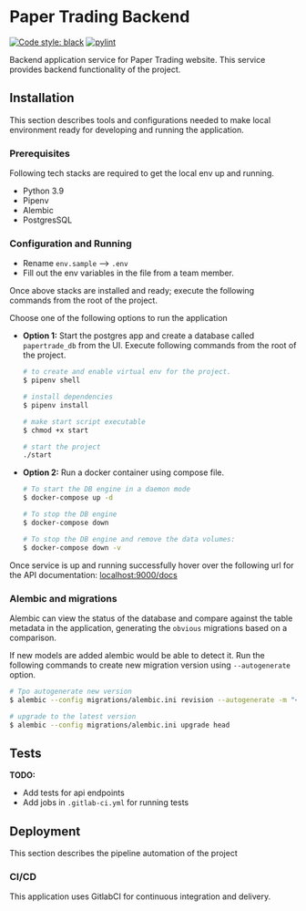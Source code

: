 # Paper Trading Backend

[![Code style: black](https://img.shields.io/badge/code%20style-black-000000.svg)](https://github.com/psf/black)
[![pylint](https://img.shields.io/badge/Pylint-enabled-brightgreen)](https://pylint.org/)

Backend application service for Paper Trading website. This service provides backend functionality of the project.

## Installation

This section describes tools and configurations needed to make local environment ready for developing and running the application.

### Prerequisites

Following tech stacks are required to get the local env up and running.

- Python 3.9
- Pipenv
- Alembic
- PostgresSQL

### Configuration and Running

- Rename `env.sample` --> `.env`
- Fill out the env variables in the file from a team member.

Once above stacks are installed and ready; execute the following commands from the root of the project.

Choose one of the following options to run the application

- **Option 1:** Start the postgres app and create a database called `papertrade_db` from the UI. Execute following commands from the root of the project.

  ```sh
  # to create and enable virtual env for the project.
  $ pipenv shell

  # install dependencies
  $ pipenv install

  # make start script executable
  $ chmod +x start

  # start the project
  ./start
  ```

- **Option 2:** Run a docker container using compose file.

  ```sh
  # To start the DB engine in a daemon mode
  $ docker-compose up -d

  # To stop the DB engine
  $ docker-compose down

  # To stop the DB engine and remove the data volumes:
  $ docker-compose down -v
  ```

Once service is up and running successfully hover over the following url for the API documentation:
[localhost:9000/docs](http://127.0.0.1:9000/docs)

### Alembic and migrations

Alembic can view the status of the database and compare against the table metadata in the application, generating the `obvious` migrations based on a comparison.

If new models are added alembic would be able to detect it. Run the following commands to create new migration version using `--autogenerate` option.

```sh
# Tpo autogenerate new version
$ alembic --config migrations/alembic.ini revision --autogenerate -m "<commit_message>"

# upgrade to the latest version
$ alembic --config migrations/alembic.ini upgrade head

```

## Tests

**TODO:**

- Add tests for api endpoints
- Add jobs in `.gitlab-ci.yml` for running tests

## Deployment

This section describes the pipeline automation of the project

### CI/CD

This application uses GitlabCI for continuous integration and delivery.
